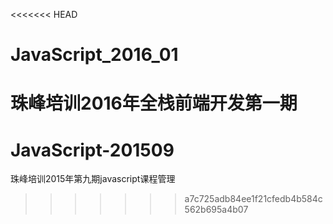 <<<<<<< HEAD
# JavaScript_2016_01
珠峰培训2016年全栈前端开发第一期
=======
# JavaScript-201509
珠峰培训2015年第九期javascript课程管理
>>>>>>> a7c725adb84ee1f21cfedb4b584c562b695a4b07
